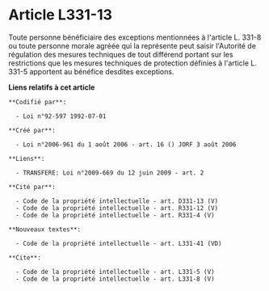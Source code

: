 # Article L331-13

Toute personne bénéficiaire des exceptions mentionnées à l'article L. 331-8 ou toute personne morale agréée qui la représente
peut saisir l'Autorité de régulation des mesures techniques de tout différend portant sur les restrictions que les mesures
techniques de protection définies à l'article L. 331-5 apportent au bénéfice desdites exceptions.

**Liens relatifs à cet article**

	**Codifié par**:

	  - Loi n°92-597 1992-07-01

	**Créé par**:

	  - Loi n°2006-961 du 1 août 2006 - art. 16 () JORF 3 août 2006

	**Liens**:

	  - TRANSFERE: Loi n°2009-669 du 12 juin 2009 - art. 2

	**Cité par**:

	  - Code de la propriété intellectuelle - art. D331-13 (V)
	  - Code de la propriété intellectuelle - art. R331-12 (V)
	  - Code de la propriété intellectuelle - art. R331-4 (V)

	**Nouveaux textes**:

	  - Code de la propriété intellectuelle - art. L331-41 (VD)

	**Cite**:

	  - Code de la propriété intellectuelle - art. L331-5 (V)
	  - Code de la propriété intellectuelle - art. L331-8 (V)
